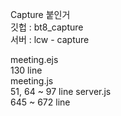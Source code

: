 Capture 붙인거   
깃헙 : bt8_capture   
서버 : lcw - capture   
   
meeting.ejs   
130 line  
meeting.js   
51, 64 ~ 97 line
server.js   
645 ~ 672 line
